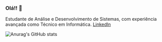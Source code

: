 ### Olá!! 👋

Estudante de Análise e Desenvolvimento de Sistemas, com experiência avançada como Técnico em Informática.
[LinkedIn](linkedin.com/in/bruno-enéas-costa139a9293)

![Anurag's GitHub stats](https://github-readme-stats.vercel.app/api?username=brunoco56&show_icons=true&theme=radical)


<!--
Here are some ideas to get you started:

- 🔭 I’m currently working on ...
- 🌱 I’m currently learning ...
- 👯 I’m looking to collaborate on ...
- 🤔 I’m looking for help with ...
- 💬 Ask me about ...
- 📫 How to reach me: ...
- 😄 Pronouns: ...
- ⚡ Fun fact: ...
-->
